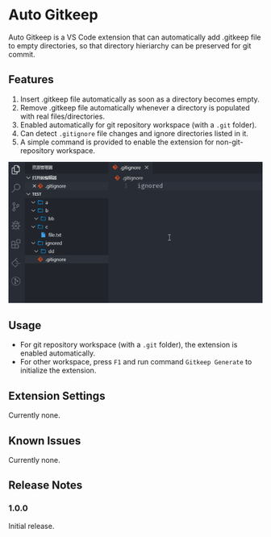 # Auto Gitkeep

Auto Gitkeep is a VS Code extension that can automatically add .gitkeep file to empty directories, so that directory hieriarchy can be preserved for git commit.

## Features

1. Insert .gitkeep file automatically as soon as a directory becomes empty.
2. Remove .gitkeep file automatically whenever a directory is populated with real files/directories.
3. Enabled automatically for git repository workspace (with a `.git` folder).
4. Can detect `.gitignore` file changes and ignore directories listed in it.
5. A simple command is provided to enable the extension for non-git-repository workspace.

![features](features.gif)

## Usage

- For git repository workspace (with a `.git` folder), the extension is enabled automatically.
- For other workspace, press `F1` and run command `Gitkeep Generate` to initialize the extension.

## Extension Settings

Currently none.

<!-- Include if your extension adds any VS Code settings through the `contributes.configuration` extension point.

For example:

This extension contributes the following settings:

* `myExtension.enable`: enable/disable this extension
* `myExtension.thing`: set to `blah` to do something -->

## Known Issues

Currently none.

## Release Notes

### 1.0.0

Initial release.


